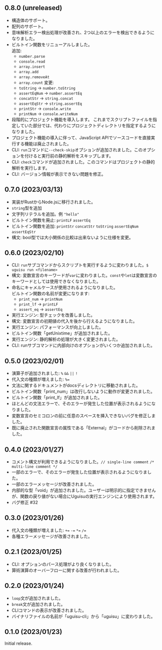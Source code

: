 <!--
## x.x.x (unreleased)

-->

## 0.8.0 (unreleased)

- 構造体のサポート。
- 配列のサポート。
- 意味解析エラー検出処理が改善され、2つ以上のエラーを検出できるようになりました。
- ビルトイン関数をリニューアルしました。  
  追加:
  - `number.parse`
  - `console.read`
  - `array.insert`
  - `array.add`
  - `array.removeAt`
  - `array.count`
  変更:
  - `toString` -> `number.toString`
  - `assertEqNum` -> `number.assertEq`
  - `concatStr` -> `string.concat`
  - `assertEqStr` -> `string.assertEq`
  - `printStr` -> `console.write`
  - `printNum` -> `console.writeNum`
- 段階的にプロジェクト機能を導入します。
  これまでスクリプトファイルを指定していた部分では、代わりにプロジェクトディレクトリを指定するようになりました。
- プロジェクト機能の導入に伴って、JavaScript APIでソースコードを直接実行する機能は廃止されました。
- CLI: `run`コマンドに`--check-skip`オプションが追加されました。このオプションを付けると実行前の静的解析をスキップします。
- CLI: `check`コマンドが追加されました。このコマンドはプロジェクトの静的解析を実行します。
- CLI: バージョン情報が表示できない問題を修正。

## 0.7.0 (2023/03/13)

- 実装がRustからNode.jsに移行されました。
- `string`型を追加
- 文字列リテラルを追加。例 `"hello"`
- ビルトイン関数を廃止: `printLF` `assertEq`
- ビルトイン関数を追加: `printStr` `concatStr` `toString` `assertEqNum` `assertEqStr`
- 構文: bool型では大小関係の比較は出来ないように仕様を変更。

## 0.6.0 (2023/02/10)

- CLI: `run`サブコマンドからスクリプトを実行するように変わりました。`$ uguisu run <filename>`
- 構文: 変数宣言のキーワードが`var`に変わりました。`const`や`let`は変数宣言のキーワードとしては使用できなくなりました。
- 命名にキャメルケースが使用されるようになりました。  
  ビルトイン関数の名前が変更になります:
  - `print_num` → `printNum`
  - `print_lf` → `printLF`
  - `assert_eq` → `assertEq`
- 実行エンジン: 型チェックを改善しました。
- 構文: 変数宣言の初期値の代入を後から行えるようになりました。
- 実行エンジン: パフォーマンスが向上しました。
- ビルトイン関数「getUnixtime」が追加されました。
- 実行エンジン: 静的解析の処理が大きく変更されました。
- CLI: runサブコマンドに内部向けのオプションがいくつか追加されました。

## 0.5.0 (2023/02/01)

- 演算子が追加されました: `%` `&&` `||` `!`
- 代入文の種類が増えました: `%=`
- 文法に関するドキュメントがdocsディレクトリに移動されました。
- ビルトイン関数「print_num」は改行しないように動作が変更されました。
- ビルトイン関数「print_lf」が追加されました。
- ほとんどの文法エラーで、そのエラーが発生した位置が表示されるようになりました。
- 変数宣言のセミコロンの前に任意のスペースを挿入できないバグを修正しました。
- 既に廃止された関数宣言の属性である「External」がコードから削除されました。

## 0.4.0 (2023/01/27)

- コメント構文が利用できるようになりました。`// single-line comment` `/* multi-line comment */`
- 一部のエラーで、そのエラーが発生した位置が表示されるようになりました。
- 一部のエラーメッセージが改善されました。
- 内部的な型「void」が追加されました。ユーザーは明示的に指定できませんが、関数の戻り値がない場合にUguisuの実行エンジンにより使用されます。
- バグ修正 #32

## 0.3.0 (2023/01/26)

- 代入文の種類が増えました: `+=` `-=` `*=` `/=`
- 各種エラーメッセージが改善されました。

## 0.2.1 (2023/01/25)

- CLI: オプションのパース処理がより良くなりました。
- 算術演算のオーバーフローに関する改善が行われました。

## 0.2.0 (2023/01/24)

- `loop`文が追加されました。
- `break`文が追加されました。
- CLIコマンドの表示が改善されました。
- バイナリファイルの名前が「uguisu-cli」から「uguisu」に変わりました。

## 0.1.0 (2023/01/23)

Initial release.
